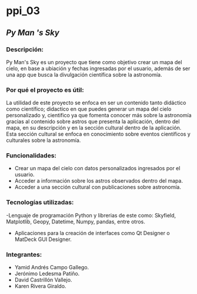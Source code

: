 # ppi_03
## _Py Man 's Sky_

### Descripción: 
Py Man's Sky es un proyecto que tiene como objetivo crear un mapa del cielo, en base a ubiación y fechas ingresadas por el usuario, además de ser una app que busca la divulgación científica sobre la astronomía.

### Por qué el proyecto es útil: 
La utilidad de este proyecto se enfoca en ser un contenido tanto didáctico como científico; didactico en que puedes generar un mapa del cielo personalizado y, cientifico ya que fomenta conocer más sobre la astronomía gracias al contenido sobre astros que presenta la aplicación, dentro del mapa, en su descripción y en la sección cultural dentro de la aplicación. Esta sección cultural se enfoca en conocimiento sobre eventos científicos y culturales sobre la astronomía.

### Funcionalidades:
- Crear un mapa del cielo con datos personalizados ingresados por el usuario.
- Acceder a información sobre los astros observados dentro del mapa.
- Acceder a una sección cultural con publicaciones sobre astronomía.

### Tecnologías utilizadas:
-Lenguaje de programación Python y librerias de este como: Skyfield, Matplotlib, Geopy, Datetime, Numpy, pandas, entre otros.
- Aplicaciones para la creación de interfaces como Qt Designer o MatDeck GUI Designer.


### Integrantes:
- Yamid Andrés Campo Gallego.
- Jerónimo Ledesma Patiño.
- David Castrillón Vallejo.
- Karen Rivera Giraldo.
